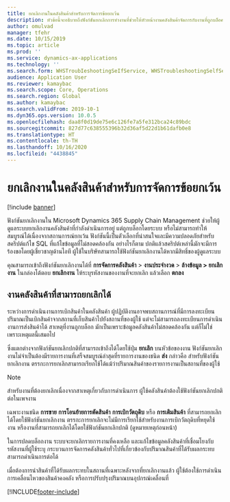 ```yaml
---
title: ยกเลิกงานในคลังสินค้าสำหรับการจัดการข้อยกเว้น
description: หัวข้อนี้จะอธิบายถึงฟังก์ชันยกเลิกการทำงานที่ช่วยให้หัวหน้างานคลังสินค้าจัดการกับงานที่ถูกบล็อค
author: omulvad
manager: tfehr
ms.date: 10/15/2019
ms.topic: article
ms.prod: ''
ms.service: dynamics-ax-applications
ms.technology: ''
ms.search.form: WHSTroubIeshootingSeIfService, WHSTroubleshootingSelfService
audience: Application User
ms.reviewer: kamaybac
ms.search.scope: Core, Operations
ms.search.region: Global
ms.author: kamaybac
ms.search.validFrom: 2019-10-1
ms.dyn365.ops.version: 10.0.5
ms.openlocfilehash: daa8f0d19de75e6c126fe7a5fe312bca24c89bdc
ms.sourcegitcommit: 827d77c638555396b32d36af5d22d1b61dafb0e8
ms.translationtype: HT
ms.contentlocale: th-TH
ms.lasthandoff: 10/16/2020
ms.locfileid: "4438845"
---
```

# <a name="cancel-warehouse-work-for-exception-handling"></a>ยกเลิกงานในคลังสินค้าสำหรับการจัดการข้อยกเว้น

[!include [banner](../includes/banner.md)]

ฟังก์ชันยกเลิกงานใน Microsoft Dynamics 365 Supply Chain Management ช่วยให้ผู้ดูแลระบบยกเลิกงานคลังสินค้าที่กำลังดำเนินการอยู่ แต่ถูกบล็อกโดยระบบ หรือไม่สามารถทำให้สมบูรณ์ได้เนื่องจากสถานการณ์ยกเว้น ฟังก์ชันนี้เป็นตัวเลือกที่น่าสนใจและมีความปลอดภัยสำหรับสคริปต์แก้ไข SQL ที่แก้ไขข้อมูลที่ไม่สอดคล้องกัน อย่างไรก็ตาม ปกติแล้วสคริปต์เหล่านี้มักจะมีการร้องขอโดยผู้เชี่ยวชาญด้านไอที ผู้ใช้ในบริษัทสามารถใช้ฟังก์ชันยกเลิกงานได้หากมีสิทธิ์ของผู้ดูแลระบบ

คุณสามารถเข้าถึงฟังก์ชันยกเลิกงานได้ที่ **การจัดการคลังสินค้า** \> **งานประจำงวด** \> **ล้างข้อมูล \> ยกเลิกงาน** ในกล่องโต้ตอบ **ยกเลิกงาน** ให้ระบุรหัสงานของงานที่จะยกเลิก แล้วเลือก **ตกลง**

## <a name="warehouse-work-that-can-be-canceled"></a>งานคลังสินค้าที่สามารถยกเลิกได้

ระหว่างการดำเนินงานการเบิกสินค้าในคลังสินค้า ผู้ปฏิบัติงานอาจพบสถานการณ์ที่มีการลงทะเบียนปริมาณเป็นเบิกสินค้าจากสถานที่เก็บสินค้าไปยังสถานที่ของผู้ใช้ แต่จะไม่สามารถลงทะเบียนการดำเนินงานการส่งสินค้าได้ สาเหตุที่งานถูกบล็อก มักเป็นเพราะข้อมูลคลังสินค้าไม่สอดคล้องกัน แต่ก็ไม่ใช่เพราะเหตุผลนี้เสมอไป

ซึ่งแตกต่างจากฟังก์ชันยกเลิกปกติที่สามารถเข้าถึงได้โดยใช้ปุ่ม **ยกเลิก** บนหัวข้อของงาน ฟังก์ชันยกเลิกงานไม่จำเป็นต้องมีรายการงานที่เสร็จสมบูรณ์ล่าสุดที่รายการงานของชนิด **ส่ง** กล่าวคือ สำหรับฟังก์ชันยกเลิกงาน ตรรกะการยกเลิกสามารถเรียกใช้ได้แม้ว่าปริมาณสินค้าของรายการงานเป็นสถานที่ของผู้ใช้

> [!NOTE]
> สำหรับงานที่ต้องยกเลิกเนื่องจากสาเหตุเกี่ยวกับการดำเนินการ ผู้ใช้คลังสินค้าต้องใช้ฟังก์ชันยกเลิกปกติต่อในเพจงาน

เฉพาะงานชนิด **การขาย** **การโอนย้ายการตัดสินค้า** **การเบิกวัตถุดิบ** หรือ **การเติมสินค้า** ที่สามารถยกเลิกได้โดยใช้ฟังก์ชันยกเลิกงาน ตรรกะการยกเลิกจะไม่มีการเรียกใช้สำหรับงานการเบิกวัตถุดิบที่หยุดใช้งาน หรืองานที่สามารถยกเลิกได้โดยใช้ฟังก์ชันยกเลิกปกติ (ดูหมายเหตุก่อนหน้า)

ในการปลดบล็อกงาน ระบบจะยกเลิกรายการงานที่คงเหลือ และแก้ไขข้อมูลคลังสินค้าที่เชื่อมโยงกับรหัสงานที่ผู้ใช้ระบุ กระบวนการจัดการคลังสินค้าทั่วไปที่เกี่ยวข้องกับปริมาณสินค้าที่ได้รับผลกระทบสามารถดำเนินการต่อได้

เมื่อต้องการนำสินค้าที่ได้รับผลกระทบในสถานที่เฉพาะหลังจากที่ยกเลิกงานแล้ว ผู้ใช้ต้องใช้การดำเนินการเคลื่อนไหวของสินค้าคงคลัง หรือการปรับปรุงปริมาณบนอุปกรณ์เคลื่อนที่


[!INCLUDE[footer-include](../../includes/footer-banner.md)]